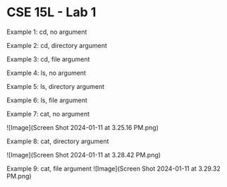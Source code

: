 # CSE 15L - Lab 1
Example 1: cd, no argument

Example 2: cd, directory argument

Example 3: cd, file argument

Example 4: ls, no argument

Example 5: ls, directory argument

Example 6: ls, file argument

Example 7: cat, no argument

![Image](Screen Shot 2024-01-11 at 3.25.16 PM.png)


Example 8: cat, directory argument

![Image](Screen Shot 2024-01-11 at 3.28.42 PM.png)


Example 9: cat, file argument
![Image](Screen Shot 2024-01-11 at 3.29.32 PM.png)
